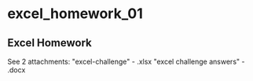 # excel_homework_01

## Excel Homework

See 2 attachments:
  "excel-challenge" - .xlsx
  "excel challenge answers" - .docx
